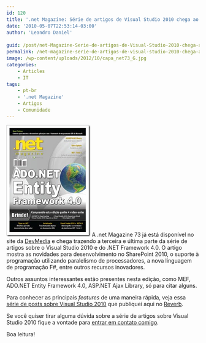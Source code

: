 ```yaml
---
id: 120
title: '.net Magazine: Série de artigos de Visual Studio 2010 chega ao fim'
date: '2010-05-07T22:53:14-03:00'
author: 'Leandro Daniel'

guid: /post/net-Magazine-Serie-de-artigos-de-Visual-Studio-2010-chega-ao-fim.aspx
permalink: /net-magazine-serie-de-artigos-de-visual-studio-2010-chega-ao-fim/
image: /wp-content/uploads/2012/10/capa_net73_G.jpg
categories:
    - Articles
    - IT
tags:
    - pt-br
    - '.net Magazine'
    - Artigos
    - Comunidade
---
```


[![capa_net73_G](/assets/pics/capa_net73_G_thumb.jpg "capa_net73_G")](/assets/pics/capa_net73_G_2.jpg) A .net Magazine 73 já está disponível no site da [DevMedia](http://www.devmedia.com.br/assgold/listmag.asp?site=1) e chega trazendo a terceira e última parte da série de artigos sobre o Visual Studio 2010 e do .NET Framework 4.0. O artigo mostra as novidades para desenvolvimento no SharePoint 2010, o suporte à programação utilizando paralelismo de processadores, a nova linguagem de programação F#, entre outros recursos inovadores.

Outros assuntos interessantes estão presentes nesta edição, como MEF, ADO.NET Entity Framework 4.0, ASP.NET Ajax Library, só para citar alguns.

Para conhecer as principais *features* de uma maneira rápida, veja essa [série de posts sobre Visual Studio 2010](http://www.leandrodaniel.com/post/Visual-Studio-2010-e28093-Serie-de-posts-chega-ao-fim) que publiquei aqui no [Reverb](http://reverb.leandrodaniel.com/).

Se você quiser tirar alguma dúvida sobre a série de artigos sobre Visual Studio 2010 fique a vontade para [entrar em contato comigo](http://www.leandrodaniel.com/contact).

Boa leitura!
